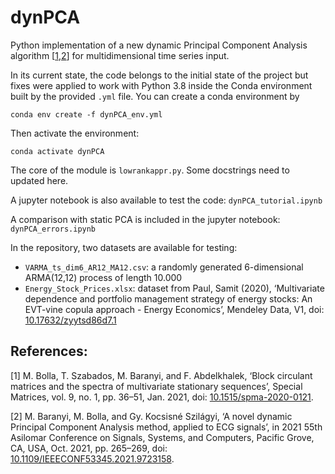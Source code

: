 # dynPCA

Python implementation of a new dynamic Principal Component Analysis algorithm [[1](#1),[2](#2)] for multidimensional time series input.

In its current state, the code belongs to the initial state of the project but fixes were applied to work with Python 3.8 inside the Conda environment built by the provided `.yml` file. You can create a conda environment by

`conda env create -f dynPCA_env.yml`

Then activate the environment:

`conda activate dynPCA`

The core of the module is `lowrankappr.py`. Some docstrings need to updated here.

A jupyter notebook is also available to test the code: `dynPCA_tutorial.ipynb`

A comparison with static PCA is included in the jupyter notebook: `dynPCA_errors.ipynb`

In the repository, two datasets are available for testing: 

  * `VARMA_ts_dim6_AR12_MA12.csv`: a randomly generated 6-dimensional ARMA(12,12) process of length 10.000
  * `Energy_Stock_Prices.xlsx`: dataset from Paul, Samit (2020), ‘Multivariate dependence and portfolio management strategy of energy stocks: An EVT-vine copula approach - Energy Economics’, Mendeley Data, V1, doi: [10.17632/zyytsd86d7.1](https://doi.org/10.17632/zyytsd86d7.1)

## References:

<a id="1">[1]</a>  M. Bolla, T. Szabados, M. Baranyi, and F. Abdelkhalek, ‘Block circulant matrices and the spectra of multivariate stationary sequences’, Special Matrices, vol. 9, no. 1, pp. 36–51, Jan. 2021, doi: [10.1515/spma-2020-0121](https://doi.org/10.1515/spma-2020-0121).

<a id="2">[2]</a>  M. Baranyi, M. Bolla, and Gy. Kocsisné Szilágyi, ‘A novel dynamic Principal Component Analysis method, applied to ECG signals’, in 2021 55th Asilomar Conference on Signals, Systems, and Computers, Pacific Grove, CA, USA, Oct. 2021, pp. 265–269, doi: [10.1109/IEEECONF53345.2021.9723158](https://doi.org/10.1109/IEEECONF53345.2021.9723158).




